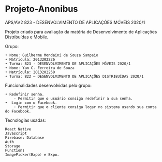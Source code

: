 # Projeto-Anonibus
APS/AV2 823 - DESENVOLVIMENTO DE APLICAÇÕES MÓVEIS 2020/1

Projeto criado para avaliação da matéria de Desenvolvimento de Aplicações Distribuídas e Mobile.

Grupo:
    
    • Nome: Guilherme Mondaini de Souza Sampaio
    • Matrícula: 2013202226
    • Turma: 823 - DESENVOLVIMENTO DE APLICAÇÕES MÓVEIS 2020/1
    • Nome: Yan C. Ferreira de Souza
    • Matrícula: 2013202258	
    • Turma: 822 – DESENVOLVIMENTO DE APLICAÇÕES DISTRIBUÍDAS 2020/1
    
Funcionalidades desenvolvidas pelo grupo:
    
    • Redefinir senha.
        ◦ Permitir que o usuário consiga redefinir a sua senha.
    •  Login com o Facebook.
        ◦ Permitir que o cliente consiga logar no sistema usando sua conta do Facebook.
        
 Tecnologias usadas:
 
    React Native
    Javascript
    Firebase: Database
    Auth
    Storage
    Functions
    ImagePicker(Expo) e Expo.
        


